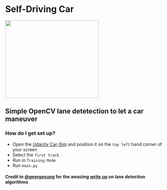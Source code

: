 # Self-Driving Car

<img src="https://i.imgur.com/xZ9W1NU.gif" height=250 width=300>

## Simple OpenCV lane detetection to let a car maneuver 

### How do I get set up? ###

* Open the [Udacity Car-Sim](https://github.com/udacity/self-driving-car-sim) and position it on the `top left` hand corner of your screen
* Select the `first track`
* Run in `Training Mode`
* Run `main.py`

#### Credit to [@georgesung](https://github.com/georgesung) for the amazing [write up](https://github.com/georgesung/road_lane_line_detection) on lane detection algorithms
